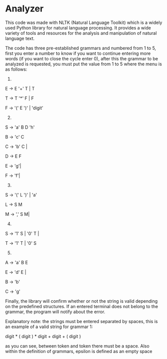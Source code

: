 # Analyzer


This code was made with NLTK (Natural Language Toolkit) which is a widely used Python library for natural language processing. It provides a wide variety of tools and resources for the analysis and manipulation of natural language text.

The code has three pre-established grammars and numbered from 1 to 5, first you enter a number to know if you want to continue entering more words (if you want to close the cycle enter 0), after this the grammar to be analyzed is requested, you must put the value from 1 to 5 where the menu is as follows:

1. 
E -> E '+' T | T

T -> T '*' F | F

F -> '(' E ')' | 'digit'

2. 
S -> 'a' B D 'h'

B -> 'c' C

C -> 'b' C | 

D -> E F

E -> 'g'| 

F -> 'f'| 


3. 
S -> '(' L ')' | 'a'

L -> S M 

M -> ',' S M|


4. 
S -> '1' S | '0' T | 

T -> '1' T | '0' S


5. 
A -> 'a' B E

E -> 'd' E | 

B -> 'b'

C -> 'g'


Finally, the library will confirm whether or not the string is valid depending on the predefined structures. If an entered terminal does not belong to the grammar, the program will notify about the error.

Explanatory note: the strings must be entered separated by spaces, this is an example of a valid string for grammar 1:

digit * ( digit ) * digit + digit + ( digit )

as you can see, between token and token there must be a space. Also within the definition of grammars, epsilon is defined as an empty space
